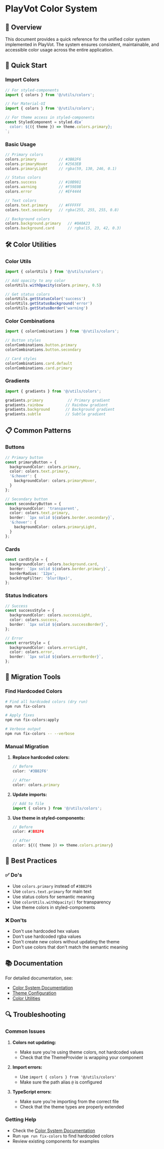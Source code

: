 # PlayVot Color System

## 🎨 Overview

This document provides a quick reference for the unified color system implemented in PlayVot. The system ensures consistent, maintainable, and accessible color usage across the entire application.

## 🚀 Quick Start

### Import Colors

```typescript
// For styled-components
import { colors } from '@/utils/colors';

// For Material-UI
import { colors } from '@/utils/colors';

// For theme access in styled-components
const StyledComponent = styled.div`
  color: ${({ theme }) => theme.colors.primary};
`;
```

### Basic Usage

```typescript
// Primary colors
colors.primary          // #3B82F6
colors.primaryHover     // #2563EB
colors.primaryLight     // rgba(59, 130, 246, 0.1)

// Status colors
colors.success          // #10B981
colors.warning          // #F59E0B
colors.error            // #EF4444

// Text colors
colors.text.primary     // #FFFFFF
colors.text.secondary   // rgba(255, 255, 255, 0.8)

// Background colors
colors.background.primary   // #0A0A23
colors.background.card      // rgba(15, 23, 42, 0.3)
```

## 🛠️ Color Utilities

### Color Utils

```typescript
import { colorUtils } from '@/utils/colors';

// Add opacity to any color
colorUtils.withOpacity(colors.primary, 0.5)

// Get status colors
colorUtils.getStatusColor('success')
colorUtils.getStatusBackground('error')
colorUtils.getStatusBorder('warning')
```

### Color Combinations

```typescript
import { colorCombinations } from '@/utils/colors';

// Button styles
colorCombinations.button.primary
colorCombinations.button.secondary

// Card styles
colorCombinations.card.default
colorCombinations.card.primary
```

### Gradients

```typescript
import { gradients } from '@/utils/colors';

gradients.primary           // Primary gradient
gradients.rainbow          // Rainbow gradient
gradients.background       // Background gradient
gradients.subtle           // Subtle gradient
```

## 📋 Common Patterns

### Buttons

```typescript
// Primary button
const primaryButton = {
  backgroundColor: colors.primary,
  color: colors.text.primary,
  '&:hover': {
    backgroundColor: colors.primaryHover,
  }
};

// Secondary button
const secondaryButton = {
  backgroundColor: 'transparent',
  color: colors.text.primary,
  border: `1px solid ${colors.border.secondary}`,
  '&:hover': {
    backgroundColor: colors.primaryLight,
  }
};
```

### Cards

```typescript
const cardStyle = {
  backgroundColor: colors.background.card,
  border: `1px solid ${colors.border.primary}`,
  borderRadius: '12px',
  backdropFilter: 'blur(8px)',
};
```

### Status Indicators

```typescript
// Success
const successStyle = {
  backgroundColor: colors.successLight,
  color: colors.success,
  border: `1px solid ${colors.successBorder}`,
};

// Error
const errorStyle = {
  backgroundColor: colors.errorLight,
  color: colors.error,
  border: `1px solid ${colors.errorBorder}`,
};
```

## 🔧 Migration Tools

### Find Hardcoded Colors

```bash
# Find all hardcoded colors (dry run)
npm run fix-colors

# Apply fixes
npm run fix-colors:apply

# Verbose output
npm run fix-colors -- --verbose
```

### Manual Migration

1. **Replace hardcoded colors:**
   ```typescript
   // Before
   color: '#3B82F6'
   
   // After
   color: colors.primary
   ```

2. **Update imports:**
   ```typescript
   // Add to file
   import { colors } from '@/utils/colors';
   ```

3. **Use theme in styled-components:**
   ```typescript
   // Before
   color: #3B82F6
   
   // After
   color: ${({ theme }) => theme.colors.primary}
   ```

## 🎯 Best Practices

### ✅ Do's

- Use `colors.primary` instead of `#3B82F6`
- Use `colors.text.primary` for main text
- Use status colors for semantic meaning
- Use `colorUtils.withOpacity()` for transparency
- Use theme colors in styled-components

### ❌ Don'ts

- Don't use hardcoded hex values
- Don't use hardcoded rgba values
- Don't create new colors without updating the theme
- Don't use colors that don't match the semantic meaning

## 📚 Documentation

For detailed documentation, see:
- [Color System Documentation](./src/docs/COLOR_SYSTEM.md)
- [Theme Configuration](./src/config/styledTheme.ts)
- [Color Utilities](./src/utils/colors.ts)

## 🔍 Troubleshooting

### Common Issues

1. **Colors not updating:**
   - Make sure you're using theme colors, not hardcoded values
   - Check that the ThemeProvider is wrapping your component

2. **Import errors:**
   - Use `import { colors } from '@/utils/colors'`
   - Make sure the path alias `@` is configured

3. **TypeScript errors:**
   - Make sure you're importing from the correct file
   - Check that the theme types are properly extended

### Getting Help

- Check the [Color System Documentation](./src/docs/COLOR_SYSTEM.md)
- Run `npm run fix-colors` to find hardcoded colors
- Review existing components for examples
